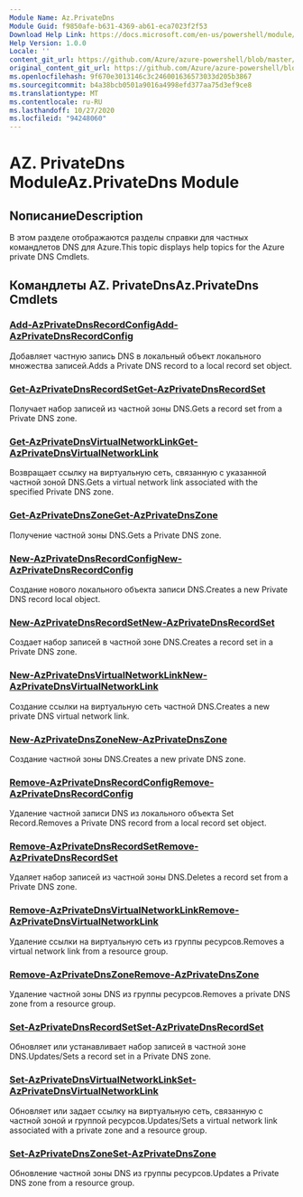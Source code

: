 ```yaml
---
Module Name: Az.PrivateDns
Module Guid: f9850afe-b631-4369-ab61-eca7023f2f53
Download Help Link: https://docs.microsoft.com/en-us/powershell/module/az.privatedns
Help Version: 1.0.0
Locale: ''
content_git_url: https://github.com/Azure/azure-powershell/blob/master/src/PrivateDns/PrivateDns/help/Az.PrivateDNS.md
original_content_git_url: https://github.com/Azure/azure-powershell/blob/master/src/PrivateDns/PrivateDns/help/Az.PrivateDNS.md
ms.openlocfilehash: 9f670e3013146c3c246001636573033d205b3867
ms.sourcegitcommit: b4a38bcb0501a9016a4998efd377aa75d3ef9ce8
ms.translationtype: MT
ms.contentlocale: ru-RU
ms.lasthandoff: 10/27/2020
ms.locfileid: "94248060"
---
```

# <span data-ttu-id="e87a0-101">AZ. PrivateDns Module</span><span class="sxs-lookup"><span data-stu-id="e87a0-101">Az.PrivateDns Module</span></span>
## <span data-ttu-id="e87a0-102">Nописание</span><span class="sxs-lookup"><span data-stu-id="e87a0-102">Description</span></span>
<span data-ttu-id="e87a0-103">В этом разделе отображаются разделы справки для частных командлетов DNS для Azure.</span><span class="sxs-lookup"><span data-stu-id="e87a0-103">This topic displays help topics for the Azure private DNS Cmdlets.</span></span>

## <span data-ttu-id="e87a0-104">Командлеты AZ. PrivateDns</span><span class="sxs-lookup"><span data-stu-id="e87a0-104">Az.PrivateDns Cmdlets</span></span>
### [<span data-ttu-id="e87a0-105">Add-AzPrivateDnsRecordConfig</span><span class="sxs-lookup"><span data-stu-id="e87a0-105">Add-AzPrivateDnsRecordConfig</span></span>](Add-AzPrivateDnsRecordConfig.md)
<span data-ttu-id="e87a0-106">Добавляет частную запись DNS в локальный объект локального множества записей.</span><span class="sxs-lookup"><span data-stu-id="e87a0-106">Adds a Private DNS record to a local record set object.</span></span>

### [<span data-ttu-id="e87a0-107">Get-AzPrivateDnsRecordSet</span><span class="sxs-lookup"><span data-stu-id="e87a0-107">Get-AzPrivateDnsRecordSet</span></span>](Get-AzPrivateDnsRecordSet.md)
<span data-ttu-id="e87a0-108">Получает набор записей из частной зоны DNS.</span><span class="sxs-lookup"><span data-stu-id="e87a0-108">Gets a record set from a Private DNS zone.</span></span>

### [<span data-ttu-id="e87a0-109">Get-AzPrivateDnsVirtualNetworkLink</span><span class="sxs-lookup"><span data-stu-id="e87a0-109">Get-AzPrivateDnsVirtualNetworkLink</span></span>](Get-AzPrivateDnsVirtualNetworkLink.md)
<span data-ttu-id="e87a0-110">Возвращает ссылку на виртуальную сеть, связанную с указанной частной зоной DNS.</span><span class="sxs-lookup"><span data-stu-id="e87a0-110">Gets a virtual network link associated with the specified Private DNS zone.</span></span>

### [<span data-ttu-id="e87a0-111">Get-AzPrivateDnsZone</span><span class="sxs-lookup"><span data-stu-id="e87a0-111">Get-AzPrivateDnsZone</span></span>](Get-AzPrivateDnsZone.md)
<span data-ttu-id="e87a0-112">Получение частной зоны DNS.</span><span class="sxs-lookup"><span data-stu-id="e87a0-112">Gets a Private DNS zone.</span></span>

### [<span data-ttu-id="e87a0-113">New-AzPrivateDnsRecordConfig</span><span class="sxs-lookup"><span data-stu-id="e87a0-113">New-AzPrivateDnsRecordConfig</span></span>](New-AzPrivateDnsRecordConfig.md)
<span data-ttu-id="e87a0-114">Создание нового локального объекта записи DNS.</span><span class="sxs-lookup"><span data-stu-id="e87a0-114">Creates a new Private DNS record local object.</span></span>

### [<span data-ttu-id="e87a0-115">New-AzPrivateDnsRecordSet</span><span class="sxs-lookup"><span data-stu-id="e87a0-115">New-AzPrivateDnsRecordSet</span></span>](New-AzPrivateDnsRecordSet.md)
<span data-ttu-id="e87a0-116">Создает набор записей в частной зоне DNS.</span><span class="sxs-lookup"><span data-stu-id="e87a0-116">Creates a record set in a Private DNS zone.</span></span>

### [<span data-ttu-id="e87a0-117">New-AzPrivateDnsVirtualNetworkLink</span><span class="sxs-lookup"><span data-stu-id="e87a0-117">New-AzPrivateDnsVirtualNetworkLink</span></span>](New-AzPrivateDnsVirtualNetworkLink.md)
<span data-ttu-id="e87a0-118">Создание ссылки на виртуальную сеть частной DNS.</span><span class="sxs-lookup"><span data-stu-id="e87a0-118">Creates a new private DNS virtual network link.</span></span>

### [<span data-ttu-id="e87a0-119">New-AzPrivateDnsZone</span><span class="sxs-lookup"><span data-stu-id="e87a0-119">New-AzPrivateDnsZone</span></span>](New-AzPrivateDnsZone.md)
<span data-ttu-id="e87a0-120">Создание частной зоны DNS.</span><span class="sxs-lookup"><span data-stu-id="e87a0-120">Creates a new private DNS zone.</span></span>

### [<span data-ttu-id="e87a0-121">Remove-AzPrivateDnsRecordConfig</span><span class="sxs-lookup"><span data-stu-id="e87a0-121">Remove-AzPrivateDnsRecordConfig</span></span>](Remove-AzPrivateDnsRecordConfig.md)
<span data-ttu-id="e87a0-122">Удаление частной записи DNS из локального объекта Set Record.</span><span class="sxs-lookup"><span data-stu-id="e87a0-122">Removes a Private DNS record from a local record set object.</span></span>

### [<span data-ttu-id="e87a0-123">Remove-AzPrivateDnsRecordSet</span><span class="sxs-lookup"><span data-stu-id="e87a0-123">Remove-AzPrivateDnsRecordSet</span></span>](Remove-AzPrivateDnsRecordSet.md)
<span data-ttu-id="e87a0-124">Удаляет набор записей из частной зоны DNS.</span><span class="sxs-lookup"><span data-stu-id="e87a0-124">Deletes a record set from a Private DNS zone.</span></span>

### [<span data-ttu-id="e87a0-125">Remove-AzPrivateDnsVirtualNetworkLink</span><span class="sxs-lookup"><span data-stu-id="e87a0-125">Remove-AzPrivateDnsVirtualNetworkLink</span></span>](Remove-AzPrivateDnsVirtualNetworkLink.md)
<span data-ttu-id="e87a0-126">Удаление ссылки на виртуальную сеть из группы ресурсов.</span><span class="sxs-lookup"><span data-stu-id="e87a0-126">Removes a virtual network link from a resource group.</span></span>

### [<span data-ttu-id="e87a0-127">Remove-AzPrivateDnsZone</span><span class="sxs-lookup"><span data-stu-id="e87a0-127">Remove-AzPrivateDnsZone</span></span>](Remove-AzPrivateDnsZone.md)
<span data-ttu-id="e87a0-128">Удаление частной зоны DNS из группы ресурсов.</span><span class="sxs-lookup"><span data-stu-id="e87a0-128">Removes a private DNS zone from a resource group.</span></span>

### [<span data-ttu-id="e87a0-129">Set-AzPrivateDnsRecordSet</span><span class="sxs-lookup"><span data-stu-id="e87a0-129">Set-AzPrivateDnsRecordSet</span></span>](Set-AzPrivateDnsRecordSet.md)
<span data-ttu-id="e87a0-130">Обновляет или устанавливает набор записей в частной зоне DNS.</span><span class="sxs-lookup"><span data-stu-id="e87a0-130">Updates/Sets a record set in a Private DNS zone.</span></span>

### [<span data-ttu-id="e87a0-131">Set-AzPrivateDnsVirtualNetworkLink</span><span class="sxs-lookup"><span data-stu-id="e87a0-131">Set-AzPrivateDnsVirtualNetworkLink</span></span>](Set-AzPrivateDnsVirtualNetworkLink.md)
<span data-ttu-id="e87a0-132">Обновляет или задает ссылку на виртуальную сеть, связанную с частной зоной и группой ресурсов.</span><span class="sxs-lookup"><span data-stu-id="e87a0-132">Updates/Sets a virtual network link associated with a private zone and a resource group.</span></span>

### [<span data-ttu-id="e87a0-133">Set-AzPrivateDnsZone</span><span class="sxs-lookup"><span data-stu-id="e87a0-133">Set-AzPrivateDnsZone</span></span>](Set-AzPrivateDnsZone.md)
<span data-ttu-id="e87a0-134">Обновление частной зоны DNS из группы ресурсов.</span><span class="sxs-lookup"><span data-stu-id="e87a0-134">Updates a Private DNS zone from a resource group.</span></span>

